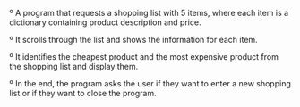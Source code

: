 º A program that requests a shopping list with 5 items, where each item is a dictionary containing product description and price.

º It scrolls through the list and shows the information for each item.

º It identifies the cheapest product and the most expensive product from the shopping list and display them.

º In the end, the program asks the user if they want to enter a new shopping list or if they want to close the program.
